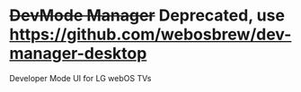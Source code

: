 # ~~DevMode Manager~~ Deprecated, use https://github.com/webosbrew/dev-manager-desktop
Developer Mode UI for LG webOS TVs
